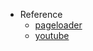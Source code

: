 - Reference
  - [pageloader](https://github.com/wrongakram/pageloader)
  - [youtube](https://www.youtube.com/watch?v=BtsVMvds3P0)
